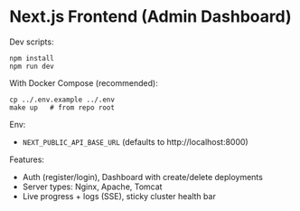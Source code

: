 # Next.js Frontend (Admin Dashboard)

Dev scripts:
```
npm install
npm run dev
```

With Docker Compose (recommended):
```
cp ../.env.example ../.env
make up   # from repo root
```

Env:
- `NEXT_PUBLIC_API_BASE_URL` (defaults to http://localhost:8000)

Features:
- Auth (register/login), Dashboard with create/delete deployments
- Server types: Nginx, Apache, Tomcat
- Live progress + logs (SSE), sticky cluster health bar
